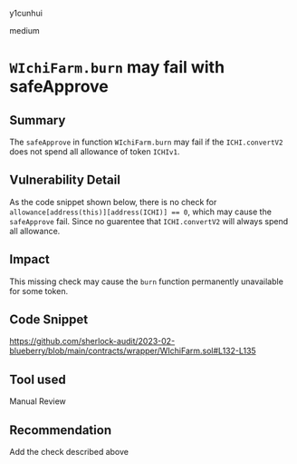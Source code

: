 y1cunhui

medium

# `WIchiFarm.burn` may fail with safeApprove

## Summary
The `safeApprove` in function `WIchiFarm.burn` may fail if the `ICHI.convertV2` does not spend all allowance of token `ICHIv1`.
## Vulnerability Detail
As the code snippet shown below, there is no check for `allowance[address(this)][address(ICHI)] == 0`, which may cause the `safeApprove` fail. Since no guarentee that `ICHI.convertV2` will always spend all allowance.
## Impact
This missing check may cause the `burn` function permanently unavailable for some token.
## Code Snippet
https://github.com/sherlock-audit/2023-02-blueberry/blob/main/contracts/wrapper/WIchiFarm.sol#L132-L135
## Tool used

Manual Review

## Recommendation
Add the check described above